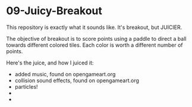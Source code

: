 # 09-Juicy-Breakout
This repository is exactly what it sounds like. It's breakout, but JUICIER.

The objective of breakout is to score points using a paddle to direct a ball towards different colored tiles. 
Each color is worth a different number of points. 

Here's the juice, and how I juiced it:
* added music, found on opengameart.org
* collision sound effects, found on opengameart.org
* particles!
* 
*
